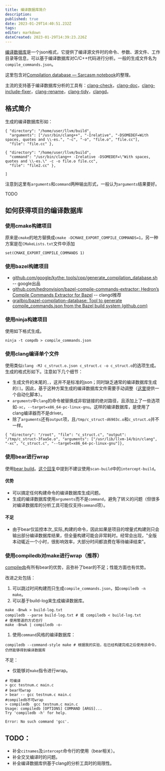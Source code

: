 ```yaml
---
title: 编译数据库简介
description: 
published: true
date: 2023-01-29T14:40:51.232Z
tags: 
editor: markdown
dateCreated: 2023-01-29T14:39:23.226Z
---
```


[编译数据库](https://clang.llvm.org/docs/JSONCompilationDatabase.html)是一个json格式，它提供了编译源文件时的命令、参数、源文件、工作目录等信息，可以基于编译数据库对C/C++代码进行分析。一般的生成文件名为`compile_commands.json`。

这里包含对[Compilation database — Sarcasm notebook](https://sarcasm.github.io/notes/dev/compilation-database.html)的整理。

主流的支持基于编译数据库分析的工具有：[clang-check](http://clang.llvm.org/docs/ClangCheck.html)，[clang-doc](https://clang.llvm.org/extra/clang-doc.html)，[clang-include-fixer](http://clang.llvm.org/extra/clang-include-fixer.html)，[clang-rename](http://clang.llvm.org/extra/clang-rename.html)，[clang-tidy](http://clang.llvm.org/extra/clang-tidy)，[clangd](https://clangd.llvm.org)。

## 格式简介 <a href="#lodyz" id="lodyz"></a>

生成的编译数据库形如：

```
{ "directory": "/home/user/llvm/build",
  "arguments": ["/usr/bin/clang++", "-Irelative", "-DSOMEDEF=With spaces, quotes and \\-es.", "-c", "-o", "file.o", "file.cc"],
  "file": "file.cc" },

{ "directory": "/home/user/llvm/build",
  "command": "/usr/bin/clang++ -Irelative -DSOMEDEF=\"With spaces, quotes and \\-es.\" -c -o file.o file.cc",
  "file": "file2.cc" },

]
```



注意到这里有`arguments`和`command`两种输出形式，一般认为`arguments`结果要好。

TODO

## 如何获得项目的编译数据库 <a href="#b9c51365" id="b9c51365"></a>

### 使用cmake构建项目 <a href="#jxjtb" id="jxjtb"></a>

原来是`cmake`的地方替换成`cmake -DCMAKE_EXPORT_COMPILE_COMMANDS=1`，另一种方案是在`CMakeLists.txt`文件中添加

```
set(CMAKE_EXPORT_COMPILE_COMMANDS 1)
```

### 使用bazel构建项目 <a href="#77b58e45" id="77b58e45"></a>



* [github.com/google/kythe: tools/cpp/generate\_compilation\_database.sh](https://github.com/kythe/kythe/blob/f215df07e18d1d99535a2839b197a81130fcfd90/tools/cpp/generate\_compilation\_database.sh) -- google出品
* [github.com/hedronvision/bazel-compile-commands-extractor: Hedron’s Compile Commands Extractor for Bazel](https://github.com/hedronvision/bazel-compile-commands-extractor) -- clangd推荐
* [grailbio/bazel-compilation-database: Tool to generate compile\_commands.json from the Bazel build system (github.com)](https://github.com/grailbio/bazel-compilation-database)



### 使用ninja构建项目 <a href="#424a9f37" id="424a9f37"></a>

使用如下格式生成。

```
ninja -t compdb > compile_commands.json
```



### 使用clang编译单个文件 <a href="#cddb4d3e" id="cddb4d3e"></a>

使用类似`clang -MJ c_struct.o.json c_struct.c -o c_struct.o`的选项生成。生成的格式形如下。注意如下几个细节：

* 生成文件的末尾的`,`，这并不是标准的json；同时缺乏通常的编译数据库生成的`[]`。因此，基于这种方案生成的编译数据库文件需要手动调整（[这里](https://github.com/hongxuchen/dotfiles/blob/master/\_bin/llvm/wrap\_cdb.py)提供一个自动化脚本）。
* `arguments`中`clang`的命令被替换成非软链接的绝对路径，且添加上了一些选项如`-xc`，`--target=x86_64-pc-linux-gnu`。这样的编译数据库，是使用了clang编译器而不是driver。
* 除了`arguments`还有`output`项，且`/tmp/c_struct-d6903c.o`和`c_struct.o`并不一样。

```
{ "directory": "/root", "file": "c_struct.c", "output": "/tmp/c_struct-3faa5e.o", "arguments": ["/usr/lib/llvm-14/bin/clang", "-xc", "c_struct.c", "--target=x86_64-pc-linux-gnu"]},
```

### 使用bear进行wrap <a href="#41024d6f" id="41024d6f"></a>

使用[bear build](https://github.com/rizsotto/Bear)。[这个回复](https://github.com/rizsotto/Bear/issues/196#issuecomment-359655816)中提到不建议使用`scan-build`中的`intercept-build`。

#### 优势 <a href="#f094dd87" id="f094dd87"></a>

* 可以搞定任何构建命令的编译数据库生成问题。
* 生成的编译数据库使用`arguments`而不是`command`，避免了转义的问题（但很多对编译数据库的分析工具可能仅支持`command`项）。

#### 不足 <a href="#7f56244b" id="7f56244b"></a>

* 由于bear仅监控本次_实际_构建的命令，因此如果是项目的增量式构建则只会输出部分编译数据库结果，但全量构建可能会非常耗时。经常会出现，"全版本动辄近一个小时，很影响效率，大部分时间都浪费在等待编译结束"。

### 使用compiledb对make进行wrap（推荐） <a href="#91704bc8" id="91704bc8"></a>

[compiledb](https://github.com/nickdiego/compiledb)有所有bear的优势，且弥补了bear的不足；性能方面也有优势。

改进之处包括：

1. 可以跳过时间构建而只生成`compile_commands.json`，如`compiledb -n make`。
2. 可以基于build-log来生成编译数据库。

```
make -Bnwk > build-log.txt
compiledb --parse build-log.txt # 或 compiledb < build-log.txt
# 使用管道的方式也行
make -Bnwk | compiledb -o-
```

1. 使用`command`风格的编译数据库：

```
compiledb --command-style make # 根据我的实验，在已经构建完成之后使用该命令，仍然能够得到编译数据库
```

不足：

* 仅能够对`make`指令进行wrap。

```
# 可编译
> gcc testnum.c main.c
# bear可wrap
> bear -- gcc testnum.c main.c
#compiledb不可wrap
> compiledb  gcc testnum.c main.c
Usage: compiledb [OPTIONS] COMMAND [ARGS]...
Try 'compiledb -h' for help.

Error: No such command 'gcc'.
```

## TODO： <a href="#spqut" id="spqut"></a>

* 补全`citnames`及`intercept`命令行的使用（bear相关）。
* 补全交叉编译时的问题。
* 补全编译数据库供基于clang的分析工具时的局限性。